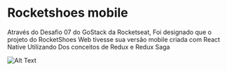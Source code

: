  <h1>Rocketshoes mobile</h1>
 
 <p>
  Através do Desafio 07 do GoStack da Rocketseat, Foi designado que o projeto do RocketShoes Web tivesse sua versão mobile criada com React Native Utilizando Dos conceitos de Redux e Redux Saga
  
 </p>

![Alt Text](https://user-images.githubusercontent.com/54908803/69250727-fad8df80-0b8e-11ea-85a4-bc4875c3ed69.gif)

